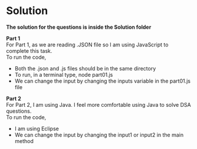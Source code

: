 # Solution

**The solution for the questions is inside the Solution folder**

**Part 1**<br>
For Part 1, as we are reading .JSON file so I am using JavaScript to complete this task.<br>
To run the code,<br>
- Both the .json and .js files should be in the same directory
- To run, in a terminal type, node part01.js
- We can change the input by changing the inputs variable in the part01.js file

**Part 2**<br>
For Part 2, I am using Java. I feel more comfortable using Java to solve DSA questions.<br>
To run the code,<br>
- I am using Eclipse
- We can change the input by changing the input1 or input2 in the main method



